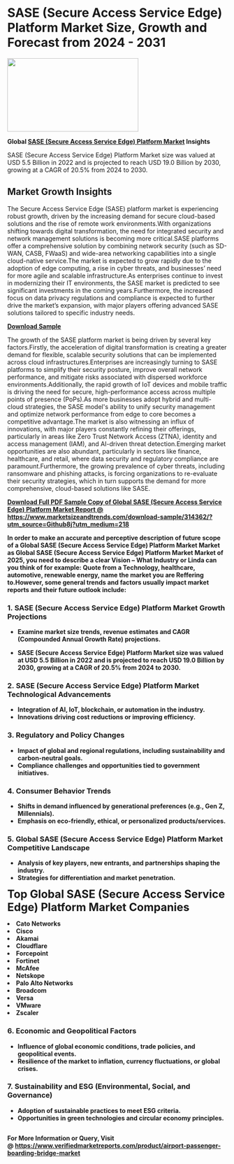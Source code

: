 <H1>SASE (Secure Access Service Edge) Platform Market Size, Growth and Forecast from 2024 - 2031</H1><img class="aligncenter size-medium wp-image-584254" src="https://thirdeyenews.in/wp-content/uploads/2024/09/Global-Market-Research-300x168.jpeg" alt="" width="300" height="168" /><p><strong>Global&nbsp;<a href="https://www.marketsizeandtrends.com/download-sample/314362/?utm_source=Github8j?utm_medium=218">SASE (Secure Access Service Edge) Platform Market</a> Insights</strong></p><p>SASE (Secure Access Service Edge) Platform Market size was valued at USD 5.5 Billion in 2022 and is projected to reach USD 19.0 Billion by 2030, growing at a CAGR of 20.5% from 2024 to 2030.</p><p><h2>Market Growth Insights</h2> <p>The Secure Access Service Edge (SASE) platform market is experiencing robust growth, driven by the increasing demand for secure cloud-based solutions and the rise of remote work environments.With organizations shifting towards digital transformation, the need for integrated security and network management solutions is becoming more critical.SASE platforms offer a comprehensive solution by combining network security (such as SD-WAN, CASB, FWaaS) and wide-area networking capabilities into a single cloud-native service.The market is expected to grow rapidly due to the adoption of edge computing, a rise in cyber threats, and businesses’ need for more agile and scalable infrastructure.As enterprises continue to invest in modernizing their IT environments, the SASE market is predicted to see significant investments in the coming years.Furthermore, the increased focus on data privacy regulations and compliance is expected to further drive the market’s expansion, with major players offering advanced SASE solutions tailored to specific industry needs.</p> <p><strong><a href="download-link-here">Download Sample</a></strong></p> <p>The growth of the SASE platform market is being driven by several key factors.Firstly, the acceleration of digital transformation is creating a greater demand for flexible, scalable security solutions that can be implemented across cloud infrastructures.Enterprises are increasingly turning to SASE platforms to simplify their security posture, improve overall network performance, and mitigate risks associated with dispersed workforce environments.Additionally, the rapid growth of IoT devices and mobile traffic is driving the need for secure, high-performance access across multiple points of presence (PoPs).As more businesses adopt hybrid and multi-cloud strategies, the SASE model's ability to unify security management and optimize network performance from edge to core becomes a competitive advantage.The market is also witnessing an influx of innovations, with major players constantly refining their offerings, particularly in areas like Zero Trust Network Access (ZTNA), identity and access management (IAM), and AI-driven threat detection.Emerging market opportunities are also abundant, particularly in sectors like finance, healthcare, and retail, where data security and regulatory compliance are paramount.Furthermore, the growing prevalence of cyber threats, including ransomware and phishing attacks, is forcing organizations to re-evaluate their security strategies, which in turn supports the demand for more comprehensive, cloud-based solutions like SASE.</p> <p><strong><a href="get-more-info-link-here"></p><p><span class=""><strong>Download Full PDF Sample Copy of Global SASE (Secure Access Service Edge) Platform Market Report</strong> @ <a href="https://www.marketsizeandtrends.com/download-sample/314362/?utm_source=Github8j?utm_medium=218" target="_blank">https://www.marketsizeandtrends.com/download-sample/314362/?utm_source=Github8j?utm_medium=218</a></span></p><p>In order to make an accurate and perceptive description of future scope of a Global&nbsp;SASE (Secure Access Service Edge) Platform Market Market as Global&nbsp;SASE (Secure Access Service Edge) Platform Market Market of 2025, you need to describe a clear Vision &ndash; What Industry or Linda can you think of for example: Quote from a Technology, healthcare, automotive, renewable energy, name the market you are Reffering to.However, some general trends and factors usually impact market reports and their future outlook include:</p><h3>1.&nbsp;<strong>SASE (Secure Access Service Edge) Platform Market Growth Projections</strong></h3><ul><li>Examine market size trends, revenue estimates and CAGR (Compounded Annual Growth Rate) projections.</li><li><p>SASE (Secure Access Service Edge) Platform Market size was valued at USD 5.5 Billion in 2022 and is projected to reach USD 19.0 Billion by 2030, growing at a CAGR of 20.5% from 2024 to 2030.</p></li></ul><h3>2.&nbsp;<strong>SASE (Secure Access Service Edge) Platform Market Technological Advancements</strong></h3><ul><li>Integration of AI, IoT, blockchain, or automation in the industry.</li><li>Innovations driving cost reductions or improving efficiency.</li></ul><h3>3.&nbsp;<strong>Regulatory and Policy Changes</strong></h3><ul><li>Impact of global and regional regulations, including sustainability and carbon-neutral goals.</li><li>Compliance challenges and opportunities tied to government initiatives.</li></ul><h3>4.&nbsp;<strong>Consumer Behavior Trends</strong></h3><ul><li>Shifts in demand influenced by generational preferences (e.g., Gen Z, Millennials).</li><li>Emphasis on eco-friendly, ethical, or personalized products/services.</li></ul><h3>5.&nbsp;<strong>Global SASE (Secure Access Service Edge) Platform Market Competitive Landscape</strong></h3><ul><li>Analysis of key players, new entrants, and partnerships shaping the industry.</li><li>Strategies for differentiation and market penetration.</li></ul><p data-pm-slice="1 1 []"><span style="color: inherit; font-family: inherit; font-size: 25px;">Top Global SASE (Secure Access Service Edge) Platform Market Companies</span></p><div class="" data-test-id=""><p><li>Cato Networks</li><li> Cisco</li><li> Akamai</li><li> Cloudflare</li><li> Forcepoint</li><li> Fortinet</li><li> McAfee</li><li> Netskope</li><li> Palo Alto Networks</li><li> Broadcom</li><li> Versa</li><li> VMware</li><li> Zscaler</li></p></div><h3>6.&nbsp;<strong>Economic and Geopolitical Factors</strong></h3><ul><li>Influence of global economic conditions, trade policies, and geopolitical events.</li><li>Resilience of the market to inflation, currency fluctuations, or global crises.</li></ul><h3>7.&nbsp;<strong>Sustainability and ESG (Environmental, Social, and Governance)</strong></h3><ul><li>Adoption of sustainable practices to meet ESG criteria.</li><li>Opportunities in green technologies and circular economy principles.</li></ul><h2><strong style="font-size: 14px;">For More Information or Query, Visit @&nbsp;</strong><a style="background-color: #ffffff; font-size: 14px;" href="https://www.marketsizeandtrends.com/report/sase-secure-access-service-edge-platform-market/" target="_blank">https://www.verifiedmarketreports.com/product/airport-passenger-boarding-bridge-market</a></h2>
